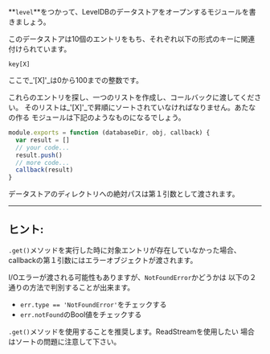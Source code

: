 **`level`**をつかって、LevelDBのデータストアをオープンするモジュールを書きましょう。

このデータストアは10個のエントリをもち、それぞれ以下の形式のキーに関連
付けられています。

    key[X]

ここで_'[X]'_は0から100までの整数です。

これらのエントリを探し、一つのリストを作成し、コールバックに渡してください。
そのリストは_'[X]'_で昇順にソートされていなければなりません。あたなの作る
モジュールは下記のようなものになるでしょう。

```javascript
module.exports = function (databaseDir, obj, callback) {
  var result = []
  // your code...
  result.push()
  // more code...
  callback(result)
}
```

データストアのディレクトリへの絶対パスは第１引数として渡されます。

---

## ヒント:

`.get()`メソッドを実行した時に対象エントリが存在していなかった場合、
callbackの第１引数にはエラーオブジェクトが渡されます。

I/Oエラーが渡される可能性もありますが、`NotFoundError`かどうかは
以下の２通りの方法で判別することが出来ます。

* `err.type == 'NotFoundError'`をチェックする
* `err.notFound`のBool値をチェックする


`.get()`メソッドを使用することを推奨します。ReadStreamを使用したい
場合はソートの問題に注意して下さい。
